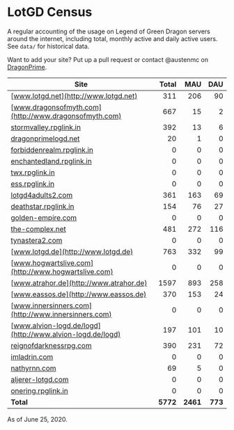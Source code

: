 # LotGD Census
A regular accounting of the usage on Legend of Green Dragon servers around the internet, including total, monthly active and daily active users. See `data/` for historical data.

Want to add your site? Put up a pull request or contact @austenmc on [DragonPrime](http://dragonprime.net).


Site | Total | MAU | DAU
--- | ---:| ---:| ---:
[www.lotgd.net](http://www.lotgd.net)|311|206|90
[www.dragonsofmyth.com](http://www.dragonsofmyth.com)|667|15|2
[stormvalley.rpglink.in](http://stormvalley.rpglink.in)|392|13|6
[dragonprimelogd.net](http://dragonprimelogd.net)|20|1|0
[forbiddenrealm.rpglink.in](http://forbiddenrealm.rpglink.in)|0|0|0
[enchantedland.rpglink.in](http://enchantedland.rpglink.in)|0|0|0
[twx.rpglink.in](http://twx.rpglink.in)|0|0|0
[ess.rpglink.in](http://ess.rpglink.in)|0|0|0
[lotgd4adults2.com](http://lotgd4adults2.com)|361|163|69
[deathstar.rpglink.in](http://deathstar.rpglink.in)|154|76|27
[golden-empire.com](http://golden-empire.com)|0|0|0
[the-complex.net](http://the-complex.net)|481|272|116
[tynastera2.com](http://tynastera2.com)|0|0|0
[www.lotgd.de](http://www.lotgd.de)|763|332|99
[www.hogwartslive.com](http://www.hogwartslive.com)|0|0|0
[www.atrahor.de](http://www.atrahor.de)|1597|893|258
[www.eassos.de](http://www.eassos.de)|370|153|24
[www.innersinners.com](http://www.innersinners.com)|0|0|0
[www.alvion-logd.de/logd](http://www.alvion-logd.de/logd)|197|101|10
[reignofdarknessrpg.com](http://reignofdarknessrpg.com)|390|231|72
[imladrin.com](http://imladrin.com)|0|0|0
[nathyrnn.com](http://nathyrnn.com)|69|5|0
[aljerer-lotgd.com](http://aljerer-lotgd.com)|0|0|0
[onering.rpglink.in](http://onering.rpglink.in)|0|0|0
**Total**|**5772**|**2461**|**773**

As of June 25, 2020.

